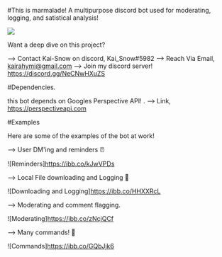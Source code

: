 #This is marmalade! A multipurpose discord bot used for moderating, logging, and satistical analysis!

![](https://ibb.co/SvwcF0D)

Want a deep dive on this project? 

--> Contact Kai-Snow on discord, Kai_Snow#5982
--> Reach Via Email, kairahymi@gmail.com
--> Join my discord server! https://discord.gg/NeCNwHXuZS

#Dependencies.

this bot depends on Googles Perspective API! . 
--> Link, https://perspectiveapi.com

#Examples

Here are some of the examples of the bot at work!

--> User DM'ing and reminders ⏰

![Reminders]https://ibb.co/kJwVPDs

--> Local File downloading and Logging 🔽

![Downloading and Logging]https://ibb.co/HHXXRcL

--> Moderating and comment flagging.

![Moderating]https://ibb.co/zNcjQCf


--> Many commands! 🧡

![Commands]https://ibb.co/GQbJjk6




